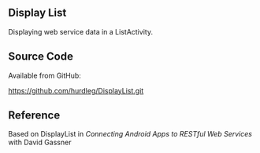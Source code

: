 ## Display List ##
  Displaying web service data in a ListActivity.

## Source Code ##

  Available from GitHub:

  https://github.com/hurdleg/DisplayList.git

## Reference ##

  Based on DisplayList in _Connecting Android Apps to RESTful Web Services_ with David Gassner
